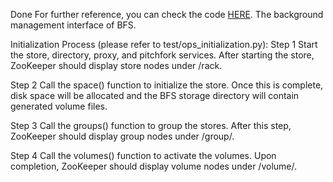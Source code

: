Done
For further reference, you can check the code [HERE](https://github.com/asadsaves/asad-go-lang.
).
The background management interface of BFS.

Initialization Process (please refer to test/ops_initialization.py):
Step 1
Start the store, directory, proxy, and pitchfork services. After starting the store, ZooKeeper should display store nodes under /rack.

Step 2
Call the space() function to initialize the store. Once this is complete, disk space will be allocated and the BFS storage directory will contain generated volume files.

Step 3
Call the groups() function to group the stores. After this step, ZooKeeper should display group nodes under /group/.

Step 4
Call the volumes() function to activate the volumes. Upon completion, ZooKeeper should display volume nodes under /volume/.

